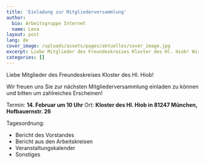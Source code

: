 ```yaml
---
title: 'Einladung zur Mitgliederversammlung'
author:
  bio: Arbeitsgruppe Internet
  name: Lena
layout: post
lang: de
cover_image: /uploads/assets/pages/aktuelles/cover_image.jpg
excerpt: Liebe Mitglieder des Freundeskreises Kloster des Hl. Hiob! Wir freuen uns Sie zur nächsten Mitgliederversammlung einladen zu können und bitten um zahlreiches Erscheinen!...
categories: []
---
```

Liebe Mitglieder des Freundeskreises Kloster des Hl. Hiob!

Wir freuen uns Sie zur nächsten Mitgliederversammlung einladen zu können und bitten um zahlreiches Erscheinen!

Termin:   **14. Februar um 10 Uhr**
Ort:      **Kloster des Hl. Hiob in 81247 München, Hofbauernstr. 26**

Tagesordnung:
- Bericht des Vorstandes
- Bericht aus den Arbeitskreisen
- Veranstaltungskalender
- Sonstiges
